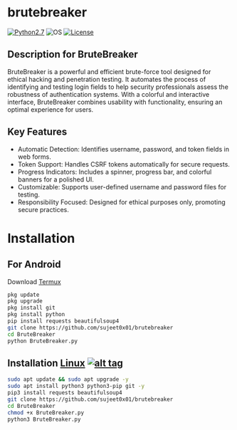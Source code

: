 # brutebreaker

[![Python2.7](https://img.shields.io/badge/Python-2.7-green.svg?style=flat-square)](https://www.python.org/downloads/release/python-2714/)
![OS](https://img.shields.io/badge/Tested%20On-Linux%20|%20OSX%20|%20Windows%20|%20Android-yellowgreen.svg?style=flat-square) 
[![License](https://img.shields.io/badge/License-MIT-blue.svg?style=flat-square)](https://github.com/sujeet0x01/brutebreaker/blob/main/LICENSE)

## Description for BruteBreaker

BruteBreaker is a powerful and efficient brute-force tool designed for ethical hacking and penetration testing. It automates the process of identifying and testing login fields to help security professionals assess the robustness of authentication systems. With a colorful and interactive interface, BruteBreaker combines usability with functionality, ensuring an optimal experience for users.

## Key Features

- Automatic Detection: Identifies username, password, and token fields in web forms.
- Token Support: Handles CSRF tokens automatically for secure requests.
- Progress Indicators: Includes a spinner, progress bar, and colorful banners for a polished UI.
- Customizable: Supports user-defined username and password files for testing.
- Responsibility Focused: Designed for ethical purposes only, promoting secure practices.

# Installation

## For Android
Download [Termux](https://f-droid.org/en/packages/com.termux/)

``` bash
pkg update
pkg upgrade
pkg install git
pkg install python
pip install requests beautifulsoup4
git clone https://github.com/sujeet0x01/brutebreaker
cd BruteBreaker
python BruteBreaker.py
```
## Installation [Linux](https://wikipedia.org/wiki/Linux) [![alt tag](http://icons.iconarchive.com/icons/dakirby309/simply-styled/32/OS-Linux-icon.png)](https://fr.wikipedia.org/wiki/Linux)

``` bash
sudo apt update && sudo apt upgrade -y
sudo apt install python3 python3-pip git -y
pip3 install requests beautifulsoup4
git clone https://github.com/sujeet0x01/brutebreaker
cd BruteBreaker
chmod +x BruteBreaker.py
python3 BruteBreaker.py
```

